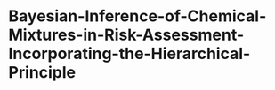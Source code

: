 # Bayesian-Inference-of-Chemical-Mixtures-in-Risk-Assessment-Incorporating-the-Hierarchical-Principle